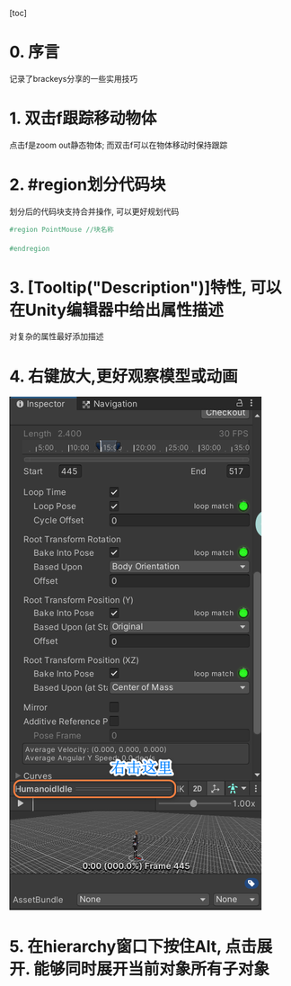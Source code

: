 [toc]

# 0. 序言

记录了brackeys分享的一些实用技巧

# 1. 双击f跟踪移动物体

点击f是zoom out静态物体; 而双击f可以在物体移动时保持跟踪

# 2. \#region划分代码块

划分后的代码块支持合并操作, 可以更好规划代码

```c#
#region PointMouse //块名称
  
#endregion
```

# 3. [Tooltip("Description")]特性, 可以在Unity编辑器中给出属性描述

对复杂的属性最好添加描述

# 4. 右键放大,更好观察模型或动画

![](ZootOut.png)

# 5. 在hierarchy窗口下按住Alt, 点击展开. 能够同时展开当前对象所有子对象

